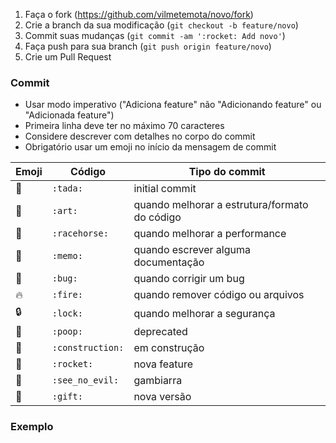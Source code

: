 1. Faça o fork (<https://github.com/vilmetemota/novo/fork>)
2. Crie a branch da sua modificação (`git checkout -b feature/novo`)
3. Commit suas mudanças (`git commit -am ':rocket: Add novo'`)
4. Faça push para sua branch (`git push origin feature/novo`)
5. Crie um Pull Request

### Commit 

- Usar modo imperativo ("Adiciona feature" não "Adicionando feature" ou "Adicionada feature")
- Primeira linha deve ter no máximo 70 caracteres
- Considere descrever com detalhes no corpo do commit
- Obrigatório usar um emoji no início da mensagem de commit

Emoji | Código | Tipo do commit
------------ | ------------- | -------------
:tada: | `:tada:` | initial commit
:art: | `:art:` | quando melhorar a estrutura/formato do código
:racehorse: | `:racehorse:` | quando melhorar a performance
:memo: | `:memo:` | quando escrever alguma documentação
:bug: | `:bug:` | quando corrigir um bug
:fire: | `:fire:` | quando remover código ou arquivos
:lock: | `:lock:` | quando melhorar a segurança
:poop: | `:poop:` | deprecated
:construction: | `:construction:` | em construção
:rocket: | `:rocket:` | nova feature
:see_no_evil: | `:see_no_evil:` | gambiarra
:gift: | `:gift:` | nova versão 

### Exemplo
```bash